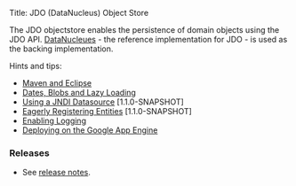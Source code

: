 Title: JDO (DataNucleus) Object Store

The JDO objectstore enables the persistence of domain objects using the JDO API. [DataNucleues](http://datanucleus.org) - the reference implementation for JDO - is used as the backing implementation.

Hints and tips:

- [Maven and Eclipse](maven-and-eclipse.html)
- [Dates, Blobs and Lazy Loading](dates-blobs-lazy-loading.html)
- [Using a JNDI Datasource](using-jndi-datasource.html) [1.1.0-SNAPSHOT]
- [Eagerly Registering Entities](eagerly-registering-entities.html) [1.1.0-SNAPSHOT]
- [Enabling Logging](enabling-logging.html)
- [Deploying on the Google App Engine](deploying-on-the-google-app-engine.html)


### Releases

- See [release notes](release-notes/about.html).
